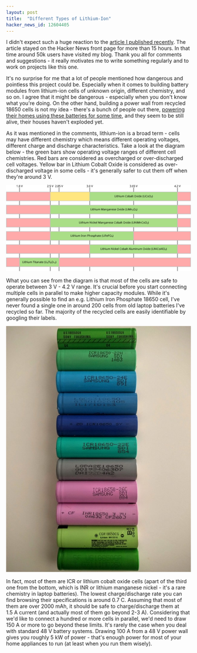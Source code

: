 ```yaml
---
layout: post
title:  "Different Types of Lithium-Ion"
hacker_news_id: 12604405
---
```


I didn't expect such a huge reaction to the [article I published recently](https://blog.kubakuzma.com/2016/09/22/how-does-a-kilowatt-hour-look-like.html). The article stayed on the Hacker News front page for more than 15 hours. In that time around 50k users have visited my blog. Thank you all for comments and suggestions - it really motivates me to write something regularly and to work on projects like this one.

It's no surprise for me that a lot of people mentioned how dangerous and pointless this project could be. Especially when it comes to building battery modules from lithium-ion cells of unknown origin, different chemistry, and so on. I agree that it might be dangerous - especially when you don't know what you're doing. On the other hand, building a power wall from recycled 18650 cells is not my idea - there's a bunch of people out there, [powering their homes using these batteries for some time](https://www.youtube.com/user/nocrf50here), and they seem to be still alive, their houses haven't exploded yet.

As it was mentioned in the comments, lithium-ion is a broad term - cells may have different chemistry which means different operating voltages, different charge and discharge characteristics. Take a look at the diagram below - the green bars show operating voltage ranges of different cell chemistries. Red bars are considered as overcharged or over-discharged cell voltages. Yellow bar in Lithium Cobalt Oxide is considered as over-discharged voltage in some cells - it's generally safer to cut them off when they're around 3&nbsp;V.

![Operating voltages of different Li-ion chemistries](/i/li-ion-chemistry.svg)

What you can see from the diagram is that most of the cells are safe to operate between 3&nbsp;V - 4.2&nbsp;V range. It's crucial before you start connecting multiple cells in parallel to make higher capacity modules. While it's generally possible to find an e.g. Lithium Iron Phosphate 18650 cell, I've never found a single one in around 200 cells from old laptop batteries I've recycled so far. The majority of the recycled cells are easily identifiable by googling their labels.

![Different cells recycled from laptop batteries](/i/IMG_20160928_104818.jpg)

In fact, most of them are ICR or lithium cobalt oxide cells (apart of the third one from the bottom, which is INR or lithium manganese nickel - it's a rare chemistry in laptop batteries). The lowest charge/discharge rate you can find browsing their specifications is around 0.7&nbsp;C. Assuming that most of them are over 2000&nbsp;mAh, it should be safe to charge/discharge them at 1.5&nbsp;A current (and actually most of them go beyond 2-3&nbsp;A). Considering that we'd like to connect a hundred or more cells in parallel, we'd need to draw 150&nbsp;A or more to go beyond these limits. It's rarely the case when you deal with standard 48&nbsp;V battery systems. Drawing 100&nbsp;A from a 48&nbsp;V power wall gives you roughly 5&nbsp;kW of power - that's enough power for most of your home appliances to run (at least when you run them wisely).
